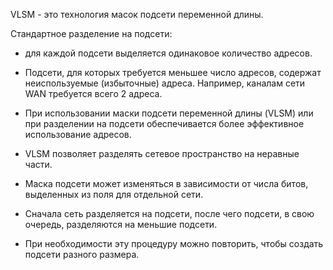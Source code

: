 VLSM - это технология масок подсети переменной длины.

Стандартное разделение на подсети:
- для каждой подсети выделяется одинаковое количество адресов. 
- Подсети, для которых требуется меньшее число адресов, содержат неиспользуемые (избыточные) адреса. Например, каналам сети WAN требуется всего 2 адреса. 
- При использовании маски подсети переменной длины (VLSM) или при разделении на подсети обеспечивается более эффективное использование адресов.

- VLSM позволяет разделять сетевое пространство на неравные части.
- Маска подсети может изменяться в зависимости от числа битов, выделенных из поля для отдельной сети.
- Сначала сеть разделяется на подсети, после чего подсети, в свою очередь, разделяются на меньшие подсети.
- При необходимости эту процедуру можно повторить, чтобы создать подсети разного размера.